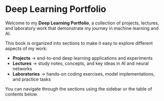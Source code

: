 # Deep Learning Portfolio

Welcome to my **Deep Learning Portfolio**, a collection of projects, lectures, and laboratory work that demonstrate my journey in machine learning and AI.  

This book is organized into sections to make it easy to explore different aspects of my work:

- **Projects** → end-to-end deep learning applications and experiments  
- **Lectures** → study notes, concepts, and key ideas in AI and neural networks  
- **Laboratories** → hands-on coding exercises, model implementations, and practice tasks  

You can navigate through the sections using the sidebar or the table of contents below.  

```{tableofcontents}

